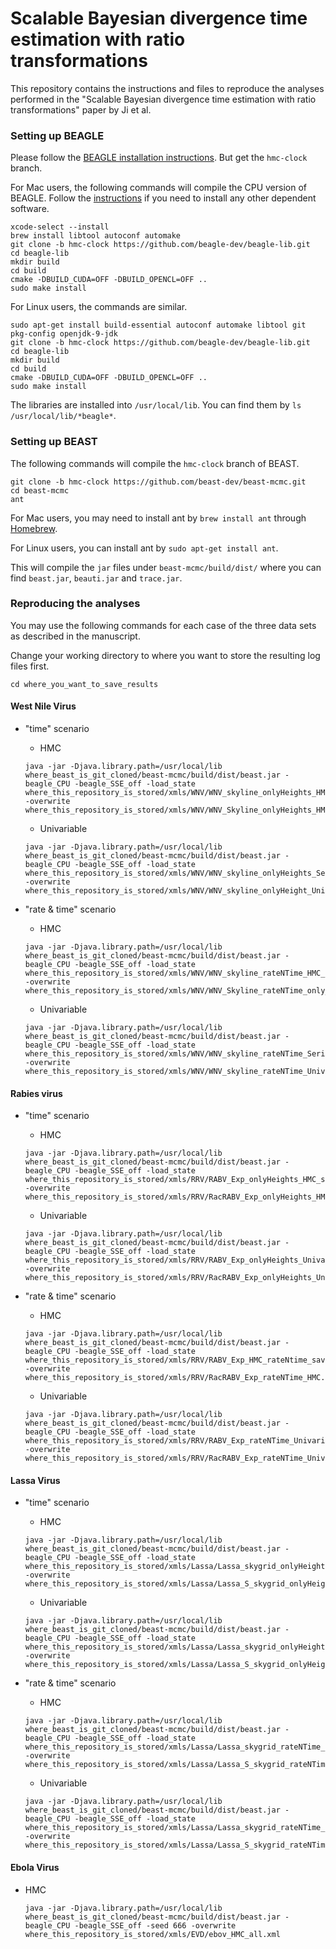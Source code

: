 # Scalable Bayesian divergence time estimation with ratio transformations
This repository contains the instructions and files to reproduce the analyses performed in the "Scalable Bayesian divergence time estimation with ratio transformations" paper by Ji et al.

### Setting up BEAGLE
Please follow the [BEAGLE installation instructions](https://github.com/beagle-dev/beagle-lib).
But get the `hmc-clock` branch.

For Mac users, the following commands will compile the CPU version of BEAGLE.
Follow the [instructions](https://github.com/beagle-dev/beagle-lib) if you need to install any other dependent software.

```
xcode-select --install
brew install libtool autoconf automake
git clone -b hmc-clock https://github.com/beagle-dev/beagle-lib.git
cd beagle-lib
mkdir build
cd build
cmake -DBUILD_CUDA=OFF -DBUILD_OPENCL=OFF ..
sudo make install
```


For Linux users, the commands are similar.

```
sudo apt-get install build-essential autoconf automake libtool git pkg-config openjdk-9-jdk
git clone -b hmc-clock https://github.com/beagle-dev/beagle-lib.git
cd beagle-lib
mkdir build
cd build
cmake -DBUILD_CUDA=OFF -DBUILD_OPENCL=OFF ..
sudo make install
```


The libraries are installed into `/usr/local/lib`.
You can find them by `ls /usr/local/lib/*beagle*`.


### Setting up BEAST

The following commands will compile the `hmc-clock` branch of BEAST.

```
git clone -b hmc-clock https://github.com/beast-dev/beast-mcmc.git
cd beast-mcmc
ant
```

For Mac users, you may need to install ant by `brew install ant` through [Homebrew](https://brew.sh/).

For Linux users, you can install ant by `sudo apt-get install ant`.

This will compile the `jar` files under `beast-mcmc/build/dist/` where you can find `beast.jar`, `beauti.jar` and `trace.jar`.

### Reproducing the analyses

You may use the following commands for each case of the three data sets as described in the manuscript.

Change your working directory to where you want to store the resulting log files first.

```
cd where_you_want_to_save_results
```

#### West Nile Virus

* "time" scenario
	* HMC

	```
	java -jar -Djava.library.path=/usr/local/lib where_beast_is_git_cloned/beast-mcmc/build/dist/beast.jar -beagle_CPU -beagle_SSE_off -load_state where_this_repository_is_stored/xmls/WNV/WNV_skyline_onlyHeights_HMC_save -overwrite where_this_repository_is_stored/xmls/WNV/WNV_Skyline_onlyHeights_HMC.xml
	```

	* Univariable

	```
	java -jar -Djava.library.path=/usr/local/lib where_beast_is_git_cloned/beast-mcmc/build/dist/beast.jar -beagle_CPU -beagle_SSE_off -load_state where_this_repository_is_stored/xmls/WNV/WNV_skyline_onlyHeights_Serial_save -overwrite where_this_repository_is_stored/xmls/WNV/WNV_skyline_onlyHeight_Univariable.xml
	```

* "rate & time" scenario
	* HMC

	```
	java -jar -Djava.library.path=/usr/local/lib where_beast_is_git_cloned/beast-mcmc/build/dist/beast.jar -beagle_CPU -beagle_SSE_off -load_state where_this_repository_is_stored/xmls/WNV/WNV_skyline_rateNTime_HMC_save -overwrite where_this_repository_is_stored/xmls/WNV/WNV_Skyline_rateNTime_only_HMC.xml
	```

	* Univariable

	```
	java -jar -Djava.library.path=/usr/local/lib where_beast_is_git_cloned/beast-mcmc/build/dist/beast.jar -beagle_CPU -beagle_SSE_off -load_state where_this_repository_is_stored/xmls/WNV/WNV_skyline_rateNTime_Serial_save -overwrite where_this_repository_is_stored/xmls/WNV/WNV_skyline_rateNTime_Univariable.xml
	```

#### Rabies virus

* "time" scenario
	* HMC

	```
	java -jar -Djava.library.path=/usr/local/lib where_beast_is_git_cloned/beast-mcmc/build/dist/beast.jar -beagle_CPU -beagle_SSE_off -load_state where_this_repository_is_stored/xmls/RRV/RABV_Exp_onlyHeights_HMC_save -overwrite where_this_repository_is_stored/xmls/RRV/RacRABV_Exp_onlyHeights_HMC.xml
	```

	* Univariable

	```
	java -jar -Djava.library.path=/usr/local/lib where_beast_is_git_cloned/beast-mcmc/build/dist/beast.jar -beagle_CPU -beagle_SSE_off -load_state where_this_repository_is_stored/xmls/RRV/RABV_Exp_onlyHeights_Univariable_save -overwrite where_this_repository_is_stored/xmls/RRV/RacRABV_Exp_onlyHeights_Univariable.xml
	```

* "rate & time" scenario
	* HMC

	```
	java -jar -Djava.library.path=/usr/local/lib where_beast_is_git_cloned/beast-mcmc/build/dist/beast.jar -beagle_CPU -beagle_SSE_off -load_state where_this_repository_is_stored/xmls/RRV/RABV_Exp_HMC_rateNtime_save -overwrite where_this_repository_is_stored/xmls/RRV/RacRABV_Exp_rateNTime_HMC.xml
	```

	* Univariable

	```
	java -jar -Djava.library.path=/usr/local/lib where_beast_is_git_cloned/beast-mcmc/build/dist/beast.jar -beagle_CPU -beagle_SSE_off -load_state where_this_repository_is_stored/xmls/RRV/RABV_Exp_rateNTime_Univariable_save -overwrite where_this_repository_is_stored/xmls/RRV/RacRABV_Exp_rateNTime_Univariable.xml
	```

#### Lassa Virus

* "time" scenario
	* HMC

	```
	java -jar -Djava.library.path=/usr/local/lib where_beast_is_git_cloned/beast-mcmc/build/dist/beast.jar -beagle_CPU -beagle_SSE_off -load_state where_this_repository_is_stored/xmls/Lassa/Lassa_skygrid_onlyHeights_HMC_save -overwrite where_this_repository_is_stored/xmls/Lassa/Lassa_S_skygrid_onlyHeights_HMC.xml
	```

	* Univariable

	```
	java -jar -Djava.library.path=/usr/local/lib where_beast_is_git_cloned/beast-mcmc/build/dist/beast.jar -beagle_CPU -beagle_SSE_off -load_state where_this_repository_is_stored/xmls/Lassa/Lassa_skygrid_onlyHeights_Univariable_save -overwrite where_this_repository_is_stored/xmls/Lassa/Lassa_S_skygrid_onlyHeights_Univariable.xml
	```

* "rate & time" scenario
	* HMC

	```
	java -jar -Djava.library.path=/usr/local/lib where_beast_is_git_cloned/beast-mcmc/build/dist/beast.jar -beagle_CPU -beagle_SSE_off -load_state where_this_repository_is_stored/xmls/Lassa/Lassa_skygrid_rateNTime_HMC_save -overwrite where_this_repository_is_stored/xmls/Lassa/Lassa_S_skygrid_rateNTime_HMC.xml
	```

	* Univariable

	```
	java -jar -Djava.library.path=/usr/local/lib where_beast_is_git_cloned/beast-mcmc/build/dist/beast.jar -beagle_CPU -beagle_SSE_off -load_state where_this_repository_is_stored/xmls/Lassa/Lassa_skygrid_rateNTime_Univariable_save -overwrite where_this_repository_is_stored/xmls/Lassa/Lassa_S_skygrid_rateNTime_Univariable.xml
	```


#### Ebola Virus


* HMC
	```
	java -jar -Djava.library.path=/usr/local/lib where_beast_is_git_cloned/beast-mcmc/build/dist/beast.jar -beagle_CPU -beagle_SSE_off -seed 666 -overwrite where_this_repository_is_stored/xmls/EVD/ebov_HMC_all.xml
	```